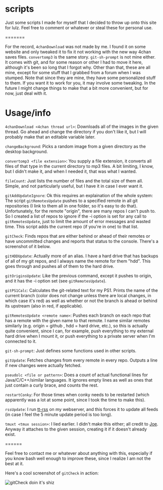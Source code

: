 scripts
=======

Just some scripts I made for myself that I decided to throw up onto this site for lulz. Feel free to comment or whatever or steal these for personal use.

=======

For the record, `4chanDownload` was not made by me. I found it on some website and only tweaked it to fix it not working with the new way 4chan saves files.
`convertomp3` is the same story.
`git-sh-prompt` is not mine either. It comes with git, and for some reason or other I had to move it here, although it's been so long that I forgot why.
Other than that, these are all mine, except for some stuff that I grabbed from a forum when I was stumped. Note that since they are mine, they have some personalized stuff to them. If you want it to work for you, it may involve some tweaking. In the future I might change things to make that a bit more convenient, but for now, just deal with it.

Usage/info
======

`4chanDownload <4chan thread url>`: Downloads all of the images in the given thread. Go ahead and change the directory if you don't like it, but I will probably make that an editable variable later.

`changeBackground`: Picks a random image from a given directory as the desktop background.

`convertomp3 <file extension>`: You supply a file extension, it converts all files of that type in the current directory to mp3 files. A bit limiting, I know, but I didn't make it, and when I needed it, that was what I wanted.

`fileCount`: Just lists the number of files and the total size of them all. Simple, and not particularly useful, but I have it in case I ever want it.

`gitAddUpdateIgnore`: Ok this requires an explaination of the whole system: The script `gitRemotesUpdate` pushes to a specified remote in all git repositories (I link to them all in one folder, so it's easy to do that). Unfortunately, for the remote "origin", there are many repos I can't push to. So I created a list of repos to ignore if the -i option is set for any call to `gitRemotesUpdate`, just to limit the amount of error messages and wasted time. This script adds the current repo (if you're in one) to that list.

`gitCheck`: Finds repos that are either behind or ahead of their remotes or have uncommitted changes and reports that status to the console. There's a screenshot of it below.

`gitHDDUpdate`: Actually more of an alias. I have a hard drive that has backups of all of my git repos, and I always name the remote for them "hdd". This goes through and pushes all of them to the hard drive.

`gitOriginsUpdate`: Like the previous command, except it pushes to origin, and it has the -i option set (see `gitRemotesUpdate`).

`gitPS1Calc`: Calculates the git-related text for my PS1. Prints the name of the current branch (color does not change unless there are local changes, in which case it's red) as well as whether or not the branch is ahead or behind its upstream (also in red, if applicable).

`gitRemotesUpdate <remote name>`: Pushes each branch on each repo that has a remote with the given name to that remote. I name similar remotes similarly (e.g. origin = github , hdd = hard drive, etc.), so this is actually quite convenient, since I can, for example, push everything to my external hard drive when I mount it, or push everything to a private server when I'm connected to it.

`git-sh-prompt`: Just defines some functions used in other scripts.

`gitUpdate`: Fetches changes from every remote in every repo. Outputs a line if new changes were actually fetched.

`pseudolc <file or pattern>`: Does a count of actual functional lines for Java/C/C++/similar languages. It ignores empty lines as well as ones that just contain a curly brace, and counts the rest.

`restartConky`: For those times when conky needs to be restarted (which apparently was a lot at some point, since I took the time to make this).

`rssUpdate`: I run [tt-rss](http://tt-rss.org) on my webserver, and this forces it to update all feeds (in case I feel the 5 minute update period is too long).

`tmuxt <tmux session>`: I lied earlier. I didn't make this either; all credit to [Joe](https://github.com/Ginto8). Anyway it attaches to the given session, creating it if it doesn't already exist.


======

Feel free to contact me or whatever about anything with this, especially if you know bash well enough to improve these, since I realize I am not the best at it.

Here's a cool screenshot of `gitCheck` in action:

![gitCheck doin it's shiz](https://dl.dropboxusercontent.com/u/16835571/Pictures/2013-07-14-025201_397x139_scrot.png)
